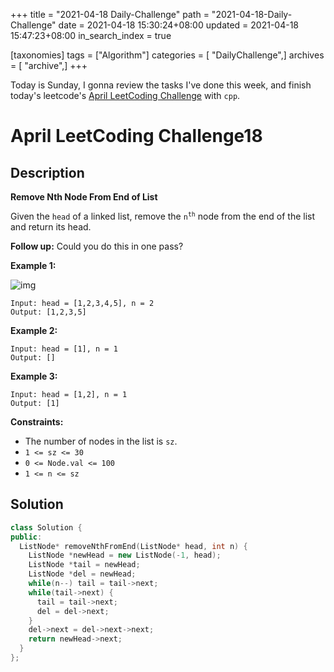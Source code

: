 +++
title = "2021-04-18 Daily-Challenge"
path = "2021-04-18-Daily-Challenge"
date = 2021-04-18 15:30:24+08:00
updated = 2021-04-18 15:47:23+08:00
in_search_index = true

[taxonomies]
tags = ["Algorithm"]
categories = [ "DailyChallenge",]
archives = [ "archive",]
+++

Today is Sunday, I gonna review the tasks I've done this week, and finish today's leetcode's [April LeetCoding Challenge](https://leetcode.com/explore/challenge/card/april-leetcoding-challenge-2021/595/week-3-april-15th-april-21st/3712/) with `cpp`.

<!-- more -->

# April LeetCoding Challenge18

## Description

**Remove Nth Node From End of List**

Given the `head` of a linked list, remove the <code>n<sup>th</sup></code> node from the end of the list and return its head.

**Follow up:** Could you do this in one pass?

 

**Example 1:**

![img](https://assets.leetcode.com/uploads/2020/10/03/remove_ex1.jpg)

```
Input: head = [1,2,3,4,5], n = 2
Output: [1,2,3,5]
```

**Example 2:**

```
Input: head = [1], n = 1
Output: []
```

**Example 3:**

```
Input: head = [1,2], n = 1
Output: [1]
```

 

**Constraints:**

- The number of nodes in the list is `sz`.
- `1 <= sz <= 30`
- `0 <= Node.val <= 100`
- `1 <= n <= sz`

## Solution

``` cpp
class Solution {
public:
  ListNode* removeNthFromEnd(ListNode* head, int n) {
    ListNode *newHead = new ListNode(-1, head);
    ListNode *tail = newHead;
    ListNode *del = newHead;
    while(n--) tail = tail->next;
    while(tail->next) {
      tail = tail->next;
      del = del->next;
    }
    del->next = del->next->next;
    return newHead->next;
  }
};
```
